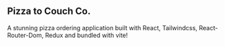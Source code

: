 ## Pizza to Couch Co.

A stunning pizza ordering application built with React, Tailwindcss, React-Router-Dom, Redux and bundled with vite!
